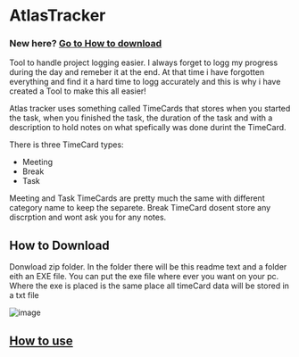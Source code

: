 # AtlasTracker
### __New here?__ [Go to How to download](https://github.com/altdelo/AtlasTracker/blob/main/README.md#how-to-download)
Tool to handle project logging easier. I always forget to logg my progress during the day and remeber it at the end. 
At that time i have forgotten everything and find it a hard time to logg accurately and this is why i have created a Tool to make this all easier!

Atlas tracker uses something called TimeCards that stores when you started the task, when you finished the task, 
the duration of the task and with a description to hold notes on what spefically was done durint the TimeCard. 

There is three TimeCard types:
- Meeting
- Break
- Task

Meeting and Task TimeCards are pretty much the same with different category name to keep the separete.
Break TimeCard dosent store any discrption and wont ask you for any notes.

## How to Download
Donwload zip folder. In the folder there will be this readme text and a folder eith an EXE file. 
You can put the exe file where ever you want on your pc. Where the exe is placed is the same place all timeCard data will be stored in a txt file

![image](https://github.com/altdelo/AtlasTracker/assets/75321626/42b8872a-7056-4de3-8fbd-915e9ae1d644)

## [How to use](https://github.com/altdelo/AtlasTracker/wiki/How-to-use)
